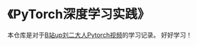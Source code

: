 # 《PyTorch深度学习实践》
本仓库是对于[B站up刘二大人Pytorch视频](https://www.bilibili.com/video/BV1Y7411d7Ys/?share_source=copy_web&vd_source=1170c577d779798202386e1f343fe38b)的学习记录。
好好学习！
